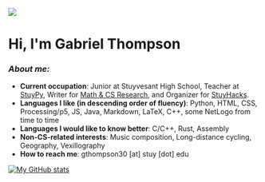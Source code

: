 ![](https://komarev.com/ghpvc/?username=gthompson30)

# Hi, I'm Gabriel Thompson

### _About me:_
- **Current occupation**: Junior at Stuyvesant High School, Teacher at [StuyPy](https://stuyactivities.org/stuypy), Writer for [Math & CS Research](https://mathcsr.org/), and Organizer for [StuyHacks](stuyhacks.org).
- **Languages I like (in descending order of fluency)**: Python, HTML, CSS, Processing/p5, JS, Java, Markdown, LaTeX, C++, some NetLogo from time to time
- **Languages I would like to know better**: C/C++, Rust, Assembly
- **Non-CS-related interests**: Music composition, Long-distance cycling, Geography, Vexillography
- **How to reach me**: gthompson30 [at] stuy [dot] edu
<!-- **My GitHub stats**: [Here!](https://github-readme-stats.vercel.app/api?username=gthompson30) I didn't embed them so it's not intrusive. -->

[![My GitHub stats](https://github-readme-stats.vercel.app/api?username=gthompson30)](https://github.com/gthompson30/github-readme-stats)

<!--
**gthompson30/gthompson30** is a ✨ _special_ ✨ repository because its `README.md` (this file) appears on your GitHub profile.

Here are some ideas to get you started:

- 🔭 I’m currently working on ...
- 🌱 I’m currently learning ...
- 👯 I’m looking to collaborate on ...
- 🤔 I’m looking for help with ...
- 💬 Ask me about ...
- 📫 How to reach me: ...
- 😄 Pronouns: ...
- ⚡ Fun fact: ...
-->
